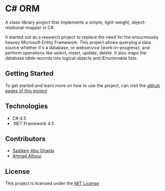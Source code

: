 # C# ORM

A class-library project that implements a simple, light-weight, object-relational-mapper in C#.

It started out as a research project to replace the need for the enourmously heavey Microsoft Entity Framework. This project allows querying a data source whether it's a database, or webservice (work-in-progress), and perform operations like select, insert, update, delete. It also maps the database table records into logical objects and IEnumerable lists.

## Getting Started

 To get started and learn more on how to use the project, can visit the [github pages of this project](http://rnd-projects.github.io/ORM/)

## Technologies

 * C# 4.5
 * .NET Framework 4.5

## Contributors

 * [Saddam Abu Ghaida](http://github.com/sghaida)
 * [Ahmad Alhour](http://github.com/aalhour)

## License

This project is licensed under the [MIT License](LICENSE)
 

